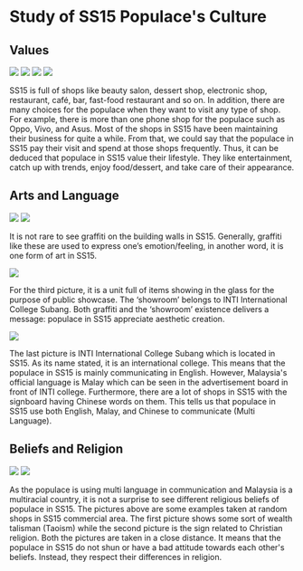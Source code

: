 # Study of SS15 Populace's Culture

## Values

<img src="https://raw.githubusercontent.com/FJinn/fjinn.github.io/master/Experiences/Design/GameWorldCreation/Images/Shop01.JPG?raw=true"/>

<img src="https://raw.githubusercontent.com/FJinn/fjinn.github.io/master/Experiences/Design/GameWorldCreation/Images/Shop02.JPG?raw=true"/>

<img src="https://raw.githubusercontent.com/FJinn/fjinn.github.io/master/Experiences/Design/GameWorldCreation/Images/Shop03.JPG?raw=true"/>

<img src="https://raw.githubusercontent.com/FJinn/fjinn.github.io/master/Experiences/Design/GameWorldCreation/Images/Shop04.JPG?raw=true"/>

SS15 is full of shops like beauty salon, dessert shop, electronic shop, restaurant, café, bar, fast-food restaurant and so on. In addition, there are many choices for the populace when they want to visit any type of shop. For example, there is more than one phone shop for the populace such as Oppo, Vivo, and Asus. Most of the shops in SS15 have been maintaining their business for quite a while. From that, we could say that the populace in SS15 pay their visit and spend at those shops frequently. Thus, it can be deduced that populace in SS15 value their lifestyle. They like entertainment, catch up with trends, enjoy food/dessert, and take care of their appearance.

## Arts and Language

<img src="https://raw.githubusercontent.com/FJinn/fjinn.github.io/master/Experiences/Design/GameWorldCreation/Images/ArtsAndLanguage01.JPG?raw=true"/>

<img src="https://raw.githubusercontent.com/FJinn/fjinn.github.io/master/Experiences/Design/GameWorldCreation/Images/ArtsAndLanguage02.JPG?raw=true"/>

It is not rare to see graffiti on the building walls in SS15. Generally, graffiti like these are used to express one’s emotion/feeling, in another word, it is one form of art in SS15.

<img src="https://raw.githubusercontent.com/FJinn/fjinn.github.io/master/Experiences/Design/GameWorldCreation/Images/ArtsAndLanguage03.JPG?raw=true"/>

For the third picture, it is a unit full of items showing in the glass for the purpose of public showcase. The ‘showroom’ belongs to INTI International College Subang. Both graffiti and the ‘showroom’ existence delivers a message: populace in SS15 appreciate aesthetic creation.

<img src="https://raw.githubusercontent.com/FJinn/fjinn.github.io/master/Experiences/Design/GameWorldCreation/Images/ArtsAndLanguage04.JPG?raw=true"/>

The last picture is INTI International College Subang which is located in SS15. As its name stated, it is an international college. This means that the populace in SS15 is mainly communicating in English. However, Malaysia's official language is Malay which can be seen in the advertisement board in front of INTI college. Furthermore, there are a lot of shops in SS15 with the signboard having Chinese words on them. This tells us that populace in SS15 use both English, Malay, and Chinese to communicate (Multi Language).

## Beliefs and Religion

<img src="https://raw.githubusercontent.com/FJinn/fjinn.github.io/master/Experiences/Design/GameWorldCreation/Images/Belief01.JPG?raw=true"/>

<img src="https://raw.githubusercontent.com/FJinn/fjinn.github.io/master/Experiences/Design/GameWorldCreation/Images/Belief02.JPG?raw=true"/>

As the populace is using multi language in communication and Malaysia is a multiracial country, it is not a surprise to see different religious beliefs of populace in SS15. The pictures above are some examples taken at random shops in SS15 commercial area. The first picture shows some sort of wealth talisman (Taoism) while the second picture is the sign related to Christian religion. Both the pictures are taken in a close distance. It means that the populace in SS15 do not shun or have a bad attitude towards each other's beliefs. Instead, they respect their differences in religion.
